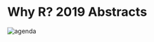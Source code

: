 # Why R? 2019 Abstracts

<img src="https://raw.githubusercontent.com/WhyR2019/abstracts/master/agenda.jpg"
     alt="agenda" />
